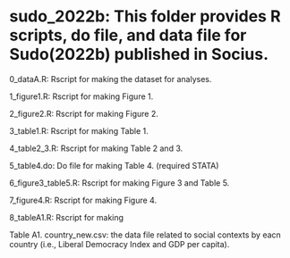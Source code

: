 # sudo_2022b: This folder provides R scripts, do file, and data file  for Sudo(2022b) published in Socius.

0_dataA.R: Rscript for making the dataset for analyses. 

1_figure1.R: Rscript for making Figure 1.

2_figure2.R: Rscript for making Figure 2.

3_table1.R: Rscript for making Table 1.

4_table2_3.R: Rscript for making Table 2 and 3.

5_table4.do: Do file for making Table 4. (required STATA)

6_figure3_table5.R: Rscript for making Figure 3 and Table 5.

7_figure4.R: Rscript for making Figure 4.

8_tableA1.R: Rscript for making 

Table A1. country_new.csv: the data file related to social contexts by eacn country (i.e., Liberal Democracy Index and GDP per capita).
